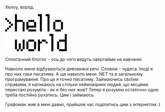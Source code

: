 ﻿Хелоу, ворлд.

<img src = "https://raw.githubusercontent.com/docker-library/docs/01c12653951b2fe592c1f93a13b4e289ada0e3a1/hello-world/logo.png" />




Спонтанний блогінг - ось до чого ведуть овертайми на навчанні.

Навколо мене відбуваються дивовижні речі. Словом - чудеса. Іноді я про них таки писатиму. 
А ще навколо мене .NET та в загальному програмування. Про це я точно писатиму.
Займаючись своїми справами, я натикаюсь на стільки неймовірних людей, що місцями перестаю розуміти - як я без них жив?
Тепер я розумію остаточно одне: треба постійно рухатись. Цим і займаюсь.

Графоман жив в мені давно, прийшов час поділитись цим з інтернетом :)




